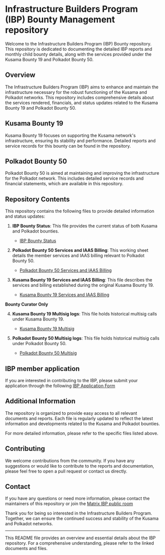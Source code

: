 # Infrastructure Builders Program (IBP) Bounty Management repository

Welcome to the Infrastructure Builders Program (IBP) Bounty repository. This repository is dedicated to documenting the detailed IBP reports and monthly child bounty details, along with the services provided under the Kusama Bounty 19 and Polkadot Bounty 50.

## Overview

The Infrastructure Builders Program (IBP) aims to enhance and maintain the infrastructure necessary for the robust functioning of the Kusama and Polkadot networks. This repository includes comprehensive details about the services rendered, financials, and status updates related to the Kusama Bounty 19 and Polkadot Bounty 50.

## Kusama Bounty 19

Kusama Bounty 19 focuses on supporting the Kusama network's infrastructure, ensuring its stability and performance. Detailed reports and service records for this bounty can be found in the repository.

## Polkadot Bounty 50

Polkadot Bounty 50 is aimed at maintaining and improving the infrastructure for the Polkadot network. This includes detailed service records and financial statements, which are available in this repository.

## Repository Contents

This repository contains the following files to provide detailed information and status updates:

1. **IBP Bounty Status**: This file provides the current status of both Kusama and Polkadot bounties.
   - [IBP Bounty Status](https://docs.google.com/spreadsheets/d/1LxUdM2fO9WbvQsCvbD8GbvUg15zi4hnyCBkg9ZBFkXY/edit?usp=sharing)

2. **Polkadot Bounty 50 Services and IAAS Billing**: This working sheet details the member services and IAAS billing relevant to Polkadot Bounty 50.
   - [Polkadot Bounty 50 Services and IAAS Billing](https://docs.google.com/spreadsheets/d/1uHuEJiTy4CfemG_s5-4xSOBVZ7-Qd5yOy57Svb4U6L0/edit?gid=1382682133#gid=1382682133)

3. **Kusama Bounty 19 Services and IAAS Billing**: This file describes the services and billing established during the original Kusama Bounty 19.
   - [Kusama Bounty 19 Services and IAAS Billing](https://docs.google.com/spreadsheets/d/1rHTaViPc5AhXcpXRFdcLQah51U9SDcyT7O4UiwZdC6Y/edit?usp=sharing)

**Bounty Curator Only**
  
4. **Kusama Bounty 19 Multisig logs**: This file holds historical multisig calls under Kusama Bounty 19.
   - [Kusama Bounty 19 Multisig](https://docs.google.com/spreadsheets/d/1IqmVgK--iyaYVMIoYzgPsPbjjvuLeLGFOVrj2cR5-TU/edit?gid=1407787151#gid=1407787151)
  
5. **Polkadot Bounty 50 Multisig logs**: This file holds historical multisig calls under Polkadot Bounty 50.
   - [Polkadot Bounty 50 Multisig](https://docs.google.com/spreadsheets/d/1YmA2eejudgpFTgvVNkGjJnTvH2GABwXR8t6IUl4z-sM/edit?gid=1226747958#gid=1226747958)

## IBP member application 

If you are interested in contributing to the IBP, please submit your application through the following [IBP Application Form](https://forms.gle/pqgSc2QJ7XUznveu5)

## Additional Information

The repository is organized to provide easy access to all relevant documents and reports. Each file is regularly updated to reflect the latest information and developments related to the Kusama and Polkadot bounties.

For more detailed information, please refer to the specific files listed above.

## Contributing

We welcome contributions from the community. If you have any suggestions or would like to contribute to the reports and documentation, please feel free to open a pull request or contact us directly.

## Contact

If you have any questions or need more information, please contact the maintainers of this repository or join the [Matrix IBP public room](https://matrix.to/#/!gkzFQtVOkOsPxZYOXr:matrix.org?via=matrix.org&via=matrix.parity.io&via=parity.io)

Thank you for being so interested in the Infrastructure Builders Program. Together, we can ensure the continued success and stability of the Kusama and Polkadot networks.

---

This README file provides an overview and essential details about the IBP repository. For a comprehensive understanding, please refer to the linked documents and files.
